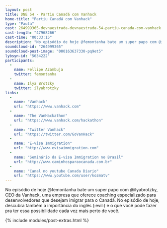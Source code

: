 ```yaml
---
layout: post
title: DNE 54 - Partiu Canadá com Vanhack
home-title: "Partiu Canadá com Vanhack"
type: "Pauta"
cast: 264999365-devnaestrada-devnaestrada-54-partiu-canada-com-vanhack.mp3
cast-length: "47968266"
cast-time: "00:33:15"
description: "No episódio de hoje @femontanha bate um super papo com @ilyabrotzky, CEO da Vanhack, uma empresa que oferece coaching especializado para desenvolvedores que desejam imigrar para o Canadá."
soundcloud-id: "264999365"
soundcloud-post-image: "000163637330-pq9et5"
lybsyn-id: "5634222"
participants:
  -
    name: Fellipe Azambuja
    twitter: femontanha
  -
    name: Ilya Brotzky
    twitter: ilyabrotzky
links:
  -
    name: "Vanhack"
    url: "https://www.vanhack.com"
  -
    name: "The VanHackathon"
    url: "https://www.vanhack.com/hackathon"
  -
    name: "Twitter Vanhack"
    url: "https://twitter.com/GoVanHack"
  -
    name: "E-visa Immigration"
    url: "http://www.evisaimmigration.com"
  -
    name: "Seminário da E-visa Immigration no Brasil"
    url: "http://www.caminhosparaocanada.com.br"
  -
    name: "Canal no youtube Canada Diario"
    url: "https://www.youtube.com/user/kozmatv"
---
```


No episódio de hoje @femontanha bate um super papo com @ilyabrotzky, CEO da Vanhack, uma empresa que oferece coaching especializado para desenvolvedores que desejam imigrar para o Canadá. No episódio de hoje, descubra também a importância do inglês (:evil:) e o que você pode fazer pra ter essa possibilidade cada vez mais perto de você.

{% include modules/post-extras.html %}
